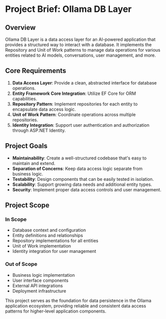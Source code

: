 # Project Brief: Ollama DB Layer

## Overview
Ollama DB Layer is a data access layer for an AI-powered application that provides a structured way to interact with a database. It implements the Repository and Unit of Work patterns to manage data operations for various entities related to AI models, conversations, user management, and more.

## Core Requirements

1. **Data Access Layer**: Provide a clean, abstracted interface for database operations.
2. **Entity Framework Core Integration**: Utilize EF Core for ORM capabilities.
3. **Repository Pattern**: Implement repositories for each entity to encapsulate data access logic.
4. **Unit of Work Pattern**: Coordinate operations across multiple repositories.
5. **Identity Integration**: Support user authentication and authorization through ASP.NET Identity.

## Project Goals

- **Maintainability**: Create a well-structured codebase that's easy to maintain and extend.
- **Separation of Concerns**: Keep data access logic separate from business logic.
- **Testability**: Design components that can be easily tested in isolation.
- **Scalability**: Support growing data needs and additional entity types.
- **Security**: Implement proper data access controls and user management.

## Project Scope

### In Scope
- Database context and configuration
- Entity definitions and relationships
- Repository implementations for all entities
- Unit of Work implementation
- Identity integration for user management

### Out of Scope
- Business logic implementation
- User interface components
- External API integrations
- Deployment infrastructure

This project serves as the foundation for data persistence in the Ollama application ecosystem, providing reliable and consistent data access patterns for higher-level application components.